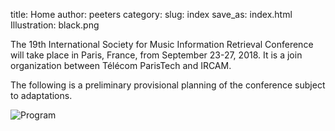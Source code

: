 title: Home
author: peeters
category:
slug: index
save_as: index.html
Illustration: black.png

<!-- ![Alt Text]({filename}/images/ismir2018logo_black_long.png) -->

The 19th International Society for Music Information Retrieval Conference will take place in Paris, France, from September 23-27, 2018.
It is a join organization between Télécom ParisTech and IRCAM.

The following is a preliminary provisional planning of the conference subject to adaptations.

![Program]({filename}/images/program2.png)
